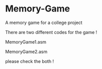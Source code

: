# Memory-Game
A memory game for a college project

There are two different codes for the game !

MemoryGame1.asm

MemoryGame2.asm

please check the both !

